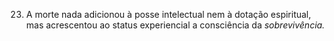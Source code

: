 ﻿23. A morte nada adicionou à posse intelectual nem à dotação espiritual, mas acrescentou ao status experiencial a consciência da *sobrevivência.*